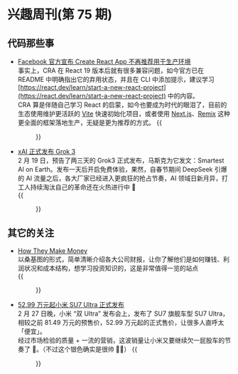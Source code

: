 # 兴趣周刊(第 75 期)


<!--more-->

## 代码那些事
* [Facebook 官方宣布 Create React App 不再推荐用于生产环境](https://github.com/facebook/create-react-app/pull/17003)  
事实上，CRA 在 React 19 版本后就有很多兼容问题，如今官方已在 README 中明确指出它的弃用状态，并且在 CLI 中添加提示，建议学习 [https://react.dev/learn/start-a-new-react-project](https://react.dev/learn/start-a-new-react-project) 中的内容。  
CRA 算是伴随自己学习 React 的启蒙，如今也要成为时代的眼泪了，目前的生态使用维护更活跃的 [Vite](https://vite.dev/) 快速初始化项目，或者使用 [Next.js](https://nextjs.org/)、[Remix](https://remix.run/) 这种更全面的框架落地生产，无疑是更为推荐的方式。
{{<figure src="https://jiangbao-1258001083.cos.ap-shanghai.myqcloud.com/create-react-app.jpg">}}

* [xAI 正式发布 Grok 3](https://x.ai/blog/grok-3)  
2 月 19 日，预告了两三天的 Grok3 正式发布，马斯克为它发文：Smartest AI on Earth。发布一天后开启免费体验，果然，自春节期间 DeepSeek 引爆的 AI 流量之后，各大厂家已经进入更疯狂的抢占节奏，AI 领域日新月异，打工人持续淘汰自己的革命还在火热进行中 🐶  
{{<figure src="https://jiangbao-1258001083.cos.ap-shanghai.myqcloud.com/grok3.jpg">}}


## 其它的关注
* [How They Make Money](https://www.appeconomyinsights.com/)  
以桑基图的形式，简单清晰介绍各大公司财报，让你了解他们是如何赚钱、利润状况和成本结构，想学习投资知识的，这是非常值得一览的站点  
{{<figure src="https://jiangbao-1258001083.cos.ap-shanghai.myqcloud.com/howtheymakemoney.jpg">}}

* [52.99 万元起小米 SU7 Ultra 正式发布](https://www.xiaomiev.com/ultra)  
2 月 27 日晚，小米 “双 Ultra” 发布会上，发布了 SU7 旗舰车型 SU7 Ultra，相较之前 81.49 万元的预售价，52.99 万元起的正式售价，让很多人直呼太「便宜」。  
经过市场检验的质量 + 一流的营销，这波销量让小米又要继续欠一屁股车的节奏了 🐶。（不过这个银色确实是很帅 👍🏻）
{{<figure src="https://jiangbao-1258001083.cos.ap-shanghai.myqcloud.com/su7tltra.jpg">}}

